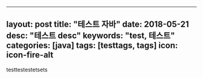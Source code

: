 
---
layout: post
title:  "테스트 자바"
date: 2018-05-21
desc: "테스트 desc"
keywords: "test, 테스트"
categories: [java]
tags: [testtags, tags]
icon: icon-fire-alt
---

testtestestetsets
